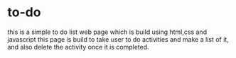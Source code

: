 # to-do
this is a simple to do list web page which is build using html,css and javascript this page is build to take user to do activities and make a list of it, and also delete the activity once it is completed.
